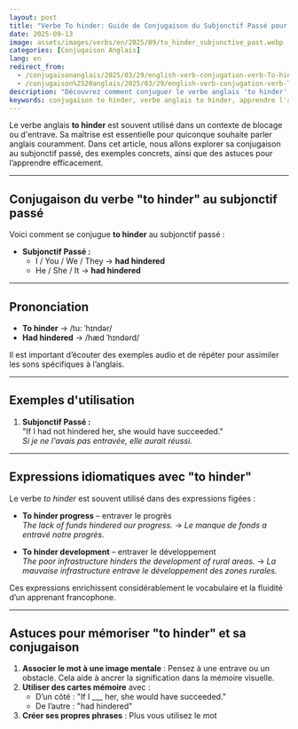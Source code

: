 ```yaml
---
layout: post 
title: "Verbe To hinder: Guide de Conjugaison du Subjonctif Passé pour les Débutants"
date: 2025-09-13
image: assets/images/verbs/en/2025/09/to_hinder_subjunctive_past.webp
categories: [Conjugaison Anglais]
lang: en 
redirect_from:
  - /conjugaisonanglais/2025/03/29/english-verb-conjugation-verb-To-hinder-subjunctive-past_-_alternative_form/
  - /conjugaison%2520anglais/2025/03/29/english-verb-conjugation-verb-To-hinder-subjunctive-past_-_alternative_form/
description: "Découvrez comment conjuguer le verbe anglais 'to hinder' au subjonctif passé. Ce guide complet en français est idéal pour les débutants qui souhaitent apprendre à utiliser 'to hinder' correctement avec des exemples, des expressions idiomatiques et des astuces pratiques."
keywords: conjugaison to hinder, verbe anglais to hinder, apprendre l'anglais, conjugaison anglaise pour débutants, expressions avec to hinder, grammaire anglaise, verbe irrégulier to hinder, conjuguer to hinder en anglais, to hinder past subjunctive, to hinder subjunctive perfect
---
```


Le verbe anglais **to hinder** est souvent utilisé dans un contexte de blocage ou d'entrave. Sa maîtrise est essentielle pour quiconque souhaite parler anglais couramment. Dans cet article, nous allons explorer sa conjugaison au subjonctif passé, des exemples concrets, ainsi que des astuces pour l’apprendre efficacement.


---

## Conjugaison du verbe "to hinder" au subjonctif passé

Voici comment se conjugue **to hinder** au subjonctif passé :

- **Subjonctif Passé :**
  - I / You / We / They → **had hindered**
  - He / She / It → **had hindered**

---

## Prononciation

- **To hinder** → /tu: ˈhɪndər/ 
- **Had hindered** → /hæd ˈhɪndərd/

Il est important d’écouter des exemples audio et de répéter pour assimiler les sons spécifiques à l’anglais.

---

## Exemples d'utilisation

1. **Subjonctif Passé :**  
   "If I had not hindered her, she would have succeeded."  
   _Si je ne l'avais pas entravée, elle aurait réussi._

---

## Expressions idiomatiques avec "to hinder"

Le verbe *to hinder* est souvent utilisé dans des expressions figées :

- **To hinder progress** – entraver le progrès  
  _The lack of funds hindered our progress._ → _Le manque de fonds a entravé notre progrès._

- **To hinder development** – entraver le développement  
  _The poor infrastructure hinders the development of rural areas._ → _La mauvaise infrastructure entrave le développement des zones rurales._

Ces expressions enrichissent considérablement le vocabulaire et la fluidité d’un apprenant francophone.

---

## Astuces pour mémoriser "to hinder" et sa conjugaison

1. **Associer le mot à une image mentale** : Pensez à une entrave ou un obstacle. Cela aide à ancrer la signification dans la mémoire visuelle.
2. **Utiliser des cartes mémoire** avec :  
   - D’un côté : "If I ___ her, she would have succeeded."  
   - De l’autre : "had hindered"
3. **Créer ses propres phrases** : Plus vous utilisez le mot